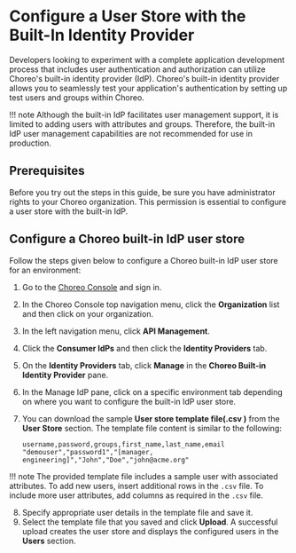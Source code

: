 # Configure a User Store with the Built-In Identity Provider

Developers looking to experiment with a complete application development process that includes user authentication and authorization can utilize Choreo's built-in identity provider (IdP). Choreo's built-in identity provider allows you to seamlessly test your application's authentication by setting up test users and groups within Choreo.

!!! note
     Although the built-in IdP facilitates user management support, it is limited to adding users with attributes and groups. Therefore, the built-in IdP user management capabilities are not recommended for use in production.

## Prerequisites

Before you try out the steps in this guide, be sure you have administrator rights to your Choreo organization. This permission is essential to configure a user store with the built-in IdP.

## Configure a Choreo built-in IdP user store

Follow the steps given below to configure a Choreo built-in IdP user store for an environment:

1. Go to the [Choreo Console](https://console.choreo.dev/) and sign in.
2. In the Choreo Console top navigation menu, click the **Organization** list and then click on your organization.
3. In the left navigation menu, click **API Management**.
4. Click the **Consumer IdPs**  and then click the **Identity Providers** tab.
5. On the **Identity Providers** tab, click **Manage** in the **Choreo Built-in Identity Provider** pane.
6. In the Manage IdP pane, click on a specific environment tab depending on where you want to configure the built-in IdP user store.
7. You can download the sample **User store template file(.csv )** from the **User Store** section. The template file content is similar to the following:

   ```csv
   username,password,groups,first_name,last_name,email
   "demouser","password1","[manager, engineering]","John","Doe","john@acme.org"
   ```

!!! note
     The provided template file includes a sample user with associated attributes. To add new users, insert additional rows in the `.csv` file. To include more user attributes, add columns as required in the `.csv` file.

8. Specify appropriate user details in the template file and save it.
9. Select the template file that you saved and click **Upload**. A successful upload creates the user store and displays the configured users in the **Users** section.
